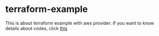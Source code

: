 # terraform-example

This is about terraform example with aws provider. If you want to know details about codes, click [this](https://github.com/Eeap/TIL/blob/main/terraform/example.md)